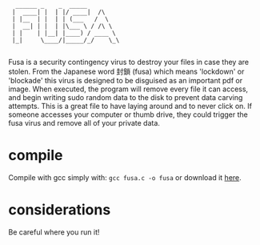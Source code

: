 ```
  ______ _    _  _____         
 |  ____| |  | |/ ____|  /\    
 | |__  | |  | | (___   /  \   
 |  __| | |  | |\___ \ / /\ \  
 | |    | |__| |____) / ____ \ 
 |_|     \____/|_____/_/    \_\
                               
```
Fusa is a security contingency virus to destroy your files in case they are stolen. From the Japanese word 封鎖 (fusa) which means 'lockdown' or 'blockade' this virus is designed to be disguised as an important pdf or image. When executed, the program will remove every file it can access, and begin writing sudo random data to the disk to prevent data carving attempts. This is a great file to have laying around and to never click on. If someone accesses your computer or thumb drive, they could trigger the fusa virus and remove all of your private data.
# compile
Compile with gcc simply with: ```gcc fusa.c -o fusa``` or download it [here](https://github.com/Nat-As/fusa/releases/download/fusa_v2.1.0/fusa-2.1).
# considerations
Be careful where you run it!
